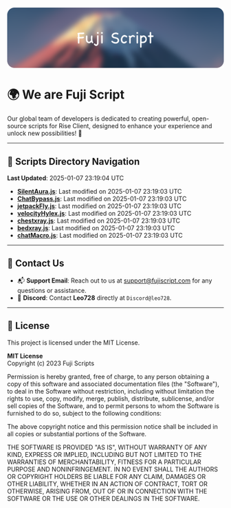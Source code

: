![Banner](.github/b.webp)

# 🌍 **We are Fuji Script**

Our global team of developers is dedicated to creating powerful, open-source scripts for Rise Client, designed to enhance your experience and unlock new possibilities! 🌟

---
<!-- SCRIPTS_NAVIGATION_START -->
## 📂 **Scripts Directory Navigation**

**Last Updated**: 2025-01-07 23:19:04 UTC

- **[SilentAura.js](scripts/SilentAura.js)**: Last modified on 2025-01-07 23:19:03 UTC
- **[ChatBypass.js](scripts/ChatBypass.js)**: Last modified on 2025-01-07 23:19:03 UTC
- **[jetpackFly.js](scripts/jetpackFly.js)**: Last modified on 2025-01-07 23:19:03 UTC
- **[velocityHylex.js](scripts/velocityHylex.js)**: Last modified on 2025-01-07 23:19:03 UTC
- **[chestxray.js](scripts/chestxray.js)**: Last modified on 2025-01-07 23:19:03 UTC
- **[bedxray.js](scripts/bedxray.js)**: Last modified on 2025-01-07 23:19:03 UTC
- **[chatMacro.js](scripts/chatMacro.js)**: Last modified on 2025-01-07 23:19:03 UTC

<!-- SCRIPTS_NAVIGATION_END -->

---

## 💬 **Contact Us**  
- 📬 **Support Email**: Reach out to us at [support@fujiscript.com](mailto:support@fujiscript.com) for any questions or assistance.  
- 💬 **Discord**: Contact **Leo728** directly at `Discord@leo728`.

---

## 📜 **License**

This project is licensed under the MIT License.  

**MIT License**  
Copyright (c) 2023 Fuji Scripts  

Permission is hereby granted, free of charge, to any person obtaining a copy of this software and associated documentation files (the "Software"), to deal in the Software without restriction, including without limitation the rights to use, copy, modify, merge, publish, distribute, sublicense, and/or sell copies of the Software, and to permit persons to whom the Software is furnished to do so, subject to the following conditions:  

The above copyright notice and this permission notice shall be included in all copies or substantial portions of the Software.  

THE SOFTWARE IS PROVIDED "AS IS", WITHOUT WARRANTY OF ANY KIND, EXPRESS OR IMPLIED, INCLUDING BUT NOT LIMITED TO THE WARRANTIES OF MERCHANTABILITY, FITNESS FOR A PARTICULAR PURPOSE AND NONINFRINGEMENT. IN NO EVENT SHALL THE AUTHORS OR COPYRIGHT HOLDERS BE LIABLE FOR ANY CLAIM, DAMAGES OR OTHER LIABILITY, WHETHER IN AN ACTION OF CONTRACT, TORT OR OTHERWISE, ARISING FROM, OUT OF OR IN CONNECTION WITH THE SOFTWARE OR THE USE OR OTHER DEALINGS IN THE SOFTWARE.  
